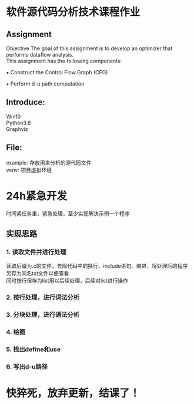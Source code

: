 # 软件源代码分析技术课程作业
## Assignment 
Objective The goal of this assignment is to develop an optimizer that performs dataflow analysis.  
This assignment has the following components: 

▪ Construct the Control Flow Graph (CFG)

▪ Perform d-u path computation
## Introduce:
Win10  
Python3.8  
Graphviz
## File: 
example: 存放用来分析的源代码文件  
venv: 项目虚拟环境

# 24h紧急开发
时间紧任务重，紧急处理，至少实现解决示例一个程序
## 实现思路
### 1. 读取文件并进行处理
读取后缀为.c的文件，去除代码中的换行、include语句、缩进，将处理后的程序另存为同名txt文件以便查看  
同时按行保存为list用以后续处理，后续对list进行操作
### 2. 按行处理，进行词法分析
### 3. 分块处理，进行语法分析
### 4. 绘图
### 5. 找出define和use
### 6. 写出d-u路径


# 快猝死，放弃更新，结课了！

